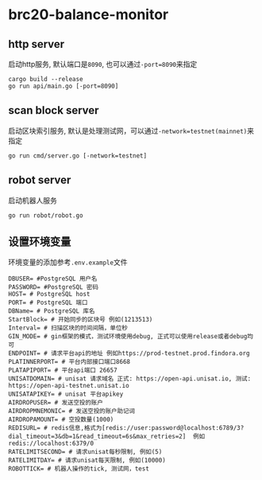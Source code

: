 # brc20-balance-monitor

## http server

启动http服务, 默认端口是`8090`, 也可以通过`-port=8090`来指定
```shell
cargo build --release
go run api/main.go [-port=8090]
```

## scan block server
启动区块索引服务, 默认是处理测试网，可以通过`-network=testnet(mainnet)`来指定
```shell
go run cmd/server.go [-network=testnet]
```

## robot server
启动机器人服务
```shell
go run robot/robot.go
```

## 设置环境变量

环境变量的添加参考`.env.example`文件
```shell
DBUSER= #PostgreSQL 用户名
PASSWORD= #PostgreSQL 密码
HOST= # PostgreSQL host
PORT= # PostgreSQL 端口
DBName= # PostgreSQL 库名
StartBlock= # 开始同步的区块号 例如(1213513)
Interval= # 扫描区块的时间间隔，单位秒
GIN_MODE= # gin框架的模式，测试环境使用debug, 正式可以使用release或者debug均可
ENDPOINT= # 请求平台api的地址 例如https://prod-testnet.prod.findora.org
PLATINNERPORT= # 平台内部接口端口8668
PLATAPIPORT= # 平台api端口 26657
UNISATDOMAIN= # unisat 请求域名 正式: https://open-api.unisat.io, 测试: https://open-api-testnet.unisat.io
UNISATAPIKEY= # unisat 平台apikey
AIRDROPUSER= # 发送空投的账户
AIRDROPMNEMONIC= # 发送空投的账户助记词
AIRDROPAMOUNT= # 空投数量(1000)
REDISURL= # redis信息,格式为[redis://user:password@localhost:6789/3?dial_timeout=3&db=1&read_timeout=6s&max_retries=2]  例如redis://localhost:6379/0
RATELIMITSECOND= # 请求unisat每秒限制, 例如(5)
RATELIMITDAY= # 请求unisat每天限制, 例如(10000)
ROBOTTICK= # 机器人操作的tick, 测试网，test
```
